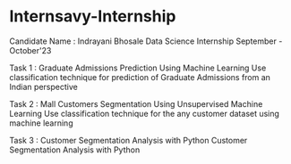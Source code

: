 # Internsavy-Internship

Candidate Name : Indrayani Bhosale
Data Science Internship
September - October'23

Task 1 : Graduate Admissions Prediction Using Machine Learning
Use classification technique for prediction of Graduate Admissions from an Indian perspective

Task 2 : Mall Customers Segmentation Using Unsupervised Machine Learning
Use classification technique for the any customer dataset using machine learning

Task 3 : Customer Segmentation Analysis with Python
Customer Segmentation Analysis with Python
